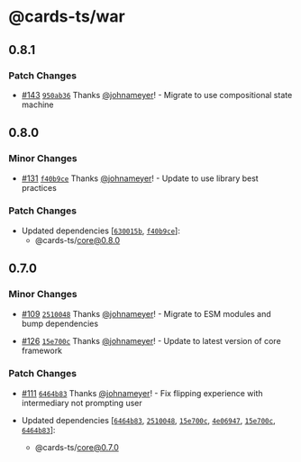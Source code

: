 # @cards-ts/war

## 0.8.1

### Patch Changes

- [#143](https://github.com/johnameyer/cards-ts/pull/143) [`950ab36`](https://github.com/johnameyer/cards-ts/commit/950ab36ef72cd3233b9b13e3c448d7bef4f2094b) Thanks [@johnameyer](https://github.com/johnameyer)! - Migrate to use compositional state machine

## 0.8.0

### Minor Changes

- [#131](https://github.com/johnameyer/cards-ts/pull/131) [`f40b9ce`](https://github.com/johnameyer/cards-ts/commit/f40b9ce5f98918311e8a8fb508b6e01fc0b77925) Thanks [@johnameyer](https://github.com/johnameyer)! - Update to use library best practices

### Patch Changes

- Updated dependencies [[`630015b`](https://github.com/johnameyer/cards-ts/commit/630015b0827f93a95ebe7d15c14be5be82426955), [`f40b9ce`](https://github.com/johnameyer/cards-ts/commit/f40b9ce5f98918311e8a8fb508b6e01fc0b77925)]:
  - @cards-ts/core@0.8.0

## 0.7.0

### Minor Changes

- [#109](https://github.com/johnameyer/cards-ts/pull/109) [`2510048`](https://github.com/johnameyer/cards-ts/commit/2510048dd8cce64423811aafe507d6bd1cac095f) Thanks [@johnameyer](https://github.com/johnameyer)! - Migrate to ESM modules and bump dependencies

- [#126](https://github.com/johnameyer/cards-ts/pull/126) [`15e700c`](https://github.com/johnameyer/cards-ts/commit/15e700ce546250893b7fd4daf31d3cc88e2d7716) Thanks [@johnameyer](https://github.com/johnameyer)! - Update to latest version of core framework

### Patch Changes

- [#111](https://github.com/johnameyer/cards-ts/pull/111) [`6464b83`](https://github.com/johnameyer/cards-ts/commit/6464b83bc5e49028f1cc26adf344419bd4c3ced0) Thanks [@johnameyer](https://github.com/johnameyer)! - Fix flipping experience with intermediary not prompting user

- Updated dependencies [[`6464b83`](https://github.com/johnameyer/cards-ts/commit/6464b83bc5e49028f1cc26adf344419bd4c3ced0), [`2510048`](https://github.com/johnameyer/cards-ts/commit/2510048dd8cce64423811aafe507d6bd1cac095f), [`15e700c`](https://github.com/johnameyer/cards-ts/commit/15e700ce546250893b7fd4daf31d3cc88e2d7716), [`4e06947`](https://github.com/johnameyer/cards-ts/commit/4e06947f556c74f7d544aaddd6719e562adce3de), [`15e700c`](https://github.com/johnameyer/cards-ts/commit/15e700ce546250893b7fd4daf31d3cc88e2d7716), [`6464b83`](https://github.com/johnameyer/cards-ts/commit/6464b83bc5e49028f1cc26adf344419bd4c3ced0)]:
  - @cards-ts/core@0.7.0

